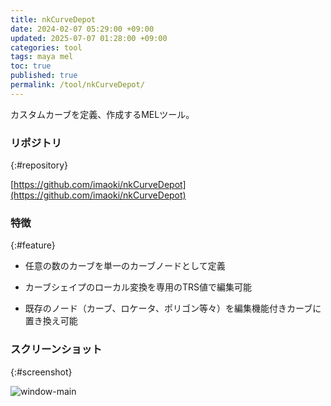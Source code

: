 ```yaml
---
title: nkCurveDepot
date: 2024-02-07 05:29:00 +09:00
updated: 2025-07-07 01:28:00 +09:00
categories: tool
tags: maya mel
toc: true
published: true
permalink: /tool/nkCurveDepot/
---
```

カスタムカーブを定義、作成するMELツール。

### リポジトリ
{:#repository}

[https://github.com/imaoki/nkCurveDepot](https://github.com/imaoki/nkCurveDepot)

### 特徴
{:#feature}

* 任意の数のカーブを単一のカーブノードとして定義

* カーブシェイプのローカル変換を専用のTRS値で編集可能

* 既存のノード（カーブ、ロケータ、ポリゴン等々）を編集機能付きカーブに置き換え可能

### スクリーンショット
{:#screenshot}

![window-main](/kb/assets/images/content/2025-02-19-nkcurvedepot/window-main.png)
